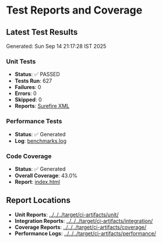 # Test Reports and Coverage

## Latest Test Results

Generated: Sun Sep 14 21:17:28 IST 2025

### Unit Tests
- **Status**: ✅ PASSED
- **Tests Run**: 627
- **Failures**: 0
- **Errors**: 0
- **Skipped**: 0
- **Reports**: [Surefire XML](../../../target/ci-artifacts/unit/)

<!-- ### Integration Tests (no tests found) -->

### Performance Tests
- **Status**: ✅ Generated
- **Log**: [benchmarks.log](../../../target/ci-artifacts/performance/benchmarks.log)

### Code Coverage
- **Status**: ✅ Generated
- **Overall Coverage**: 43.0%
- **Report**: [index.html](../../../target/ci-artifacts/coverage/index.html)

## Report Locations
- **Unit Reports**: [../../../target/ci-artifacts/unit/](../../../target/ci-artifacts/unit/)
- **Integration Reports**: [../../../target/ci-artifacts/integration/](../../../target/ci-artifacts/integration/)
- **Coverage Reports**: [../../../target/ci-artifacts/coverage/](../../../target/ci-artifacts/coverage/)
- **Performance Logs**: [../../../target/ci-artifacts/performance/](../../../target/ci-artifacts/performance/)
